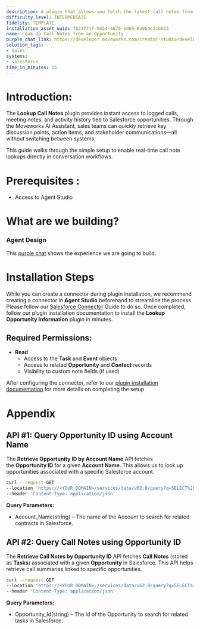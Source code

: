 ```yaml
---
description: A plugin that allows you fetch the latest call notes from an Opportunity.
difficulty_level: INTERMEDIATE
fidelity: TEMPLATE
installation_asset_uuid: fb23771f-9454-4676-bd05-6a9bac2cbb13
name: Look Up Call Notes from an Opportunity
purple_chat_link: https://developer.moveworks.com/creator-studio/developer-tools/purple-chat/?conversation=%7B%22startTimestamp%22%3A%2211%3A43%2BAM%22%2C%22messages%22%3A%5B%7B%22parts%22%3A%5B%7B%22richText%22%3A%22%3Cp%3EI+want+to+look+up+the+call+notes+for+the+opportunity+with+XYZ+Inc.%3C%2Fp%3E%22%7D%5D%2C%22role%22%3A%22user%22%7D%2C%7B%22parts%22%3A%5B%7B%22reasoningSteps%22%3A%5B%7B%22richText%22%3A%22Calling+Salesforce+API+to+find+opportunity+%27XYZ+Inc%27%22%2C%22status%22%3A%22pending%22%7D%2C%7B%22richText%22%3A%22Opportunity+found%2C+retrieving+call+notes.%22%2C%22status%22%3A%22success%22%7D%5D%7D%2C%7B%22richText%22%3A%22Here+are+the+call+notes+for+the+opportunity+with+XYZ+Inc.%3A%3Cbr%3E%3Cb%3EOpportunity+Name%3A%3C%2Fb%3E+XYZ+Inc+Expansion%3Cbr%3E%3Cb%3ELast+Call+Date%3A%3C%2Fb%3E+2023-10-01%3Cbr%3E%3Cb%3ENotes%3A%3C%2Fb%3E+Discussed+project+scope%2C+budget%2C+and+timeline.+Client+interested+in+moving+forward+pending+final+review.%3Cbr%3EWould+you+like+to+take+any+action+on+these+call+notes+in+Salesforce%3F%22%7D%2C%7B%22citations%22%3A%5B%7B%22citationTitle%22%3A%22Salesforce+-+Opportunity+Call+Notes%22%2C%22connectorName%22%3A%22salesforce%22%7D%5D%7D%5D%2C%22role%22%3A%22assistant%22%7D%5D%7D
solution_tags:
- Sales
systems:
- salesforce
time_in_minutes: 15
---
```


# **Introduction:**

The **Lookup Call Notes** plugin provides instant access to logged calls, meeting notes, and activity history tied to Salesforce opportunities. Through the Moveworks AI Assistant, sales teams can quickly retrieve key discussion points, action items, and stakeholder communications—all without switching between systems.

This guide walks through the simple setup to enable real-time call note lookups directly in conversation workflows.

# **Prerequisites :**

- Access to Agent Studio

# **What are we building?**

### **Agent Design**

This [purple chat](https://developer.moveworks.com/creator-studio/developer-tools/purple-chat/?conversation=%7B%22startTimestamp%22%3A%2211%3A43%2BAM%22%2C%22messages%22%3A%5B%7B%22parts%22%3A%5B%7B%22richText%22%3A%22%3Cp%3EI+want+to+look+up+the+call+notes+for+the+opportunity+with+XYZ+Inc.%3C%2Fp%3E%22%7D%5D%2C%22role%22%3A%22user%22%7D%2C%7B%22parts%22%3A%5B%7B%22reasoningSteps%22%3A%5B%7B%22richText%22%3A%22Calling+Salesforce+API+to+find+opportunity+%27XYZ+Inc%27%22%2C%22status%22%3A%22pending%22%7D%2C%7B%22richText%22%3A%22Opportunity+found%2C+retrieving+call+notes.%22%2C%22status%22%3A%22success%22%7D%5D%7D%2C%7B%22richText%22%3A%22Here+are+the+call+notes+for+the+opportunity+with+XYZ+Inc.%3A%3Cbr%3E%3Cb%3EOpportunity+Name%3A%3C%2Fb%3E+XYZ+Inc+Expansion%3Cbr%3E%3Cb%3ELast+Call+Date%3A%3C%2Fb%3E+2023-10-01%3Cbr%3E%3Cb%3ENotes%3A%3C%2Fb%3E+Discussed+project+scope%2C+budget%2C+and+timeline.+Client+interested+in+moving+forward+pending+final+review.%3Cbr%3EWould+you+like+to+take+any+action+on+these+call+notes+in+Salesforce%3F%22%7D%2C%7B%22citations%22%3A%5B%7B%22citationTitle%22%3A%22Salesforce+-+Opportunity+Call+Notes%22%2C%22connectorName%22%3A%22salesforce%22%7D%5D%7D%5D%2C%22role%22%3A%22assistant%22%7D%5D%7D) shows the experience we are going to build.

# **Installation Steps**

While you can create a connector during plugin installation, we recommend creating a connector in **Agent Studio** beforehand to streamline the process. Please follow our [Salesforce Connector](https://developer.moveworks.com/marketplace/package/?id=salesforce&hist=home) Guide to do so. Once completed, follow our plugin installation documentation to install the **Lookup Opportunity Information** plugin in minutes.

## **Required Permissions:**

- **Read**
    - Access to the **Task** and **Event** objects
    - Access to related **Opportunity** and **Contact** records
    - Visibility to custom note fields (if used)

After configuring the connector, refer to our [plugin installation documentation](https://help.moveworks.com/docs/ai-agent-marketplace-installation) for more details on completing the setup

# **Appendix**

## API #1: Query Opportunity ID using Account Name

The **Retrieve Opportunity ID by Account Name** API fetches the **Opportunity ID** for a given **Account Name**. This allows us to look up opportunities associated with a specific Salesforce account.

```bash
curl --request GET
--location 'https://<YOUR_DOMAIN>/services/data/v62.0/query?q=SELECT%20Id%20FROM%20Opportunity%20WHERE%[20Account.Name](http://20account.name/)%20like%20%3C<ACCOUNT_NAME>%3E%20ORDER%20BY%20CloseDate%20DESC%20LIMIT%201' \
--header 'Content-Type: application/json'
```

**Query Parameters:**

- Account_Name(string) – The name of the Account to search for related contracts in Salesforce.

## API #2: Query Call Notes using Opportunity ID

The **Retrieve Call Notes by Opportunity ID** API fetches **Call Notes** (stored as **Tasks**) associated with a given **Opportunity** in Salesforce. This API helps retrieve call summaries linked to specific opportunities.

```bash
curl --request GET
--location 'https://<YOUR_DOMAIN>./services/data/v62.0/query?q=SELECT%20Id%2C%20Subject%2C%20Description%2C%20ActivityDate%20FROM%20Task%20WHERE%20WhatId%20%3D%20%<OPPORTUNITY_ID>%27%20' \
--header 'Content-Type: application/json'
```

**Query Parameters:**

- Opportunity_Id(string) – The Id of the Opportunity to search for related tasks in Salesforce.